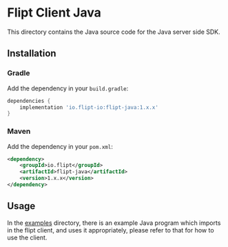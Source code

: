 # Flipt Client Java

This directory contains the Java source code for the Java server side SDK.

## Installation

### Gradle

Add the dependency in your `build.gradle`:

```groovy
dependencies {
    implementation 'io.flipt-io:flipt-java:1.x.x'
}
```

### Maven

Add the dependency in your `pom.xml`:

```xml
<dependency>
    <groupId>io.flipt</groupId>
    <artifactId>flipt-java</artifactId>
    <version>1.x.x</version>
</dependency>
```

## Usage

In the [examples](./examples) directory, there is an example Java program which imports in the flipt client, and uses it appropriately, please refer to that for how to use the client.
